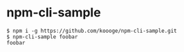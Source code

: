# npm-cli-sample

```
$ npm i -g https://github.com/koooge/npm-cli-sample.git
$ npm-cli-sample foobar
foobar
```
